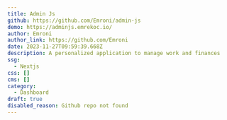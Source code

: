 ```yaml
---
title: Admin Js
github: https://github.com/Emroni/admin-js
demo: https://adminjs.emrekoc.io/
author: Emroni
author_link: https://github.com/Emroni
date: 2023-11-27T09:59:39.668Z
description: A personalized application to manage work and finances
ssg:
  - Nextjs
css: []
cms: []
category:
  - Dashboard
draft: true
disabled_reason: Github repo not found
---
```

